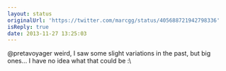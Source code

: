 ```yaml
---
layout: status
originalUrl: 'https://twitter.com/marcgg/status/405688721942798336'
isReply: true
date: 2013-11-27 13:25:03
---
```


@pretavoyager weird, I saw some slight variations in the past, but big ones… I have no idea what that could be :\
